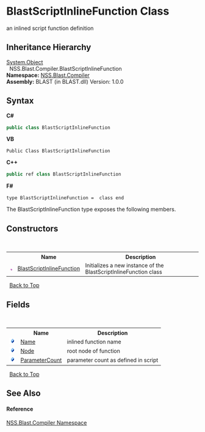 # BlastScriptInlineFunction Class
 

an inlined script function definition


## Inheritance Hierarchy
<a href="https://docs.microsoft.com/dotnet/api/system.object" target="_blank" rel="noopener noreferrer">System.Object</a><br />&nbsp;&nbsp;NSS.Blast.Compiler.BlastScriptInlineFunction<br />
**Namespace:**&nbsp;<a href="26a25caa-f50b-92ad-f15c-dbb9db1493ae.md">NSS.Blast.Compiler</a><br />**Assembly:**&nbsp;BLAST (in BLAST.dll) Version: 1.0.0

## Syntax

**C#**<br />
``` C#
public class BlastScriptInlineFunction
```

**VB**<br />
``` VB
Public Class BlastScriptInlineFunction
```

**C++**<br />
``` C++
public ref class BlastScriptInlineFunction
```

**F#**<br />
``` F#
type BlastScriptInlineFunction =  class end
```

The BlastScriptInlineFunction type exposes the following members.


## Constructors
&nbsp;<table><tr><th></th><th>Name</th><th>Description</th></tr><tr><td>![Public method](media/pubmethod.gif "Public method")</td><td><a href="3d97f482-1043-4bfb-fe72-28b078887bf3.md">BlastScriptInlineFunction</a></td><td>
Initializes a new instance of the BlastScriptInlineFunction class</td></tr></table>&nbsp;
<a href="#blastscriptinlinefunction-class">Back to Top</a>

## Fields
&nbsp;<table><tr><th></th><th>Name</th><th>Description</th></tr><tr><td>![Public field](media/pubfield.gif "Public field")</td><td><a href="eba950ac-bfe5-b744-fa98-0bb6c0f36c8f.md">Name</a></td><td>
inlined function name</td></tr><tr><td>![Public field](media/pubfield.gif "Public field")</td><td><a href="c94f6b96-ff23-1e0f-453a-9e45bab2151e.md">Node</a></td><td>
root node of function</td></tr><tr><td>![Public field](media/pubfield.gif "Public field")</td><td><a href="31fcc6df-2fbb-0f19-dd8a-77fb298d7371.md">ParameterCount</a></td><td>
parameter count as defined in script</td></tr></table>&nbsp;
<a href="#blastscriptinlinefunction-class">Back to Top</a>

## See Also


#### Reference
<a href="26a25caa-f50b-92ad-f15c-dbb9db1493ae.md">NSS.Blast.Compiler Namespace</a><br />